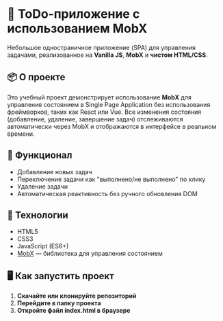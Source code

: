 # 📝 ToDo-приложение с использованием MobX

Небольшое одностраничное приложение (SPA) для управления задачами, реализованное на **Vanilla JS**, **MobX** и **чистом HTML/CSS**.

## 📦 О проекте

Это учебный проект демонстрирует использование **MobX** для управления состоянием в Single Page Application без использования фреймворков, таких как React или Vue. Все изменения состояния (добавление, удаление, завершение задач) отслеживаются автоматически через MobX и отображаются в интерфейсе в реальном времени.

## 🚀 Функционал

- Добавление новых задач
- Переключение задачи как "выполнено/не выполнено" по клику
- Удаление задачи
- Автоматическая реактивность без ручного обновления DOM

## 🧰 Технологии

- HTML5
- CSS3
- JavaScript (ES6+)
- [MobX](https://mobx.js.org/) — библиотека для управления состоянием

## 🖥️ Как запустить проект

1. **Скачайте или клонируйте репозиторий**
2. **Перейдите в папку проекта**
3. **Откройте файл index.html в браузере**

